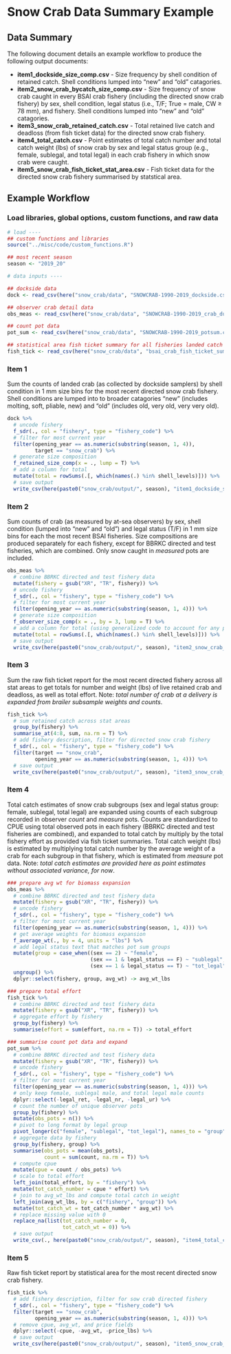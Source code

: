 Snow Crab Data Summary Example
================

## Data Summary

The following document details an example workflow to produce the
following output documents:

  - **item1\_dockside\_size\_comp.csv** - Size frequency by shell
    condition of retained catch. Shell conditions lumped into “new” and
    “old” catagories.
  - **item2\_snow\_crab\_bycatch\_size\_comp.csv** - Size frequency of
    snow crab caught in every BSAI crab fishery (including the directed
    snow crab fishery) by sex, shell condition, legal status (i.e., T/F;
    True = male, CW ≥ 78 mm), and fishery. Shell conditions lumped into
    “new” and “old” catagories.
  - **item3\_snow\_crab\_retained\_catch.csv** - Total retained live
    catch and deadloss (from fish ticket data) for the directed snow
    crab fishery.
  - **item4\_total\_catch.csv** - Point estimates of total catch number
    and total catch weight (lbs) of snow crab by sex and legal status
    group (e.g., female, sublegal, and total legal) in each crab fishery
    in which snow crab were caught.
  - **item5\_snow\_crab\_fish\_ticket\_stat\_area.csv** - Fish ticket
    data for the directed snow crab fishery summarised by statstical
    area.

## Example Workflow

### Load libraries, global options, custom functions, and raw data

``` r
# load ----
## custom functions and libraries
source("../misc/code/custom_functions.R")

## most recent season
season <- "2019_20"

# data inputs ----

## dockside data
dock <- read_csv(here("snow_crab/data", "SNOWCRAB-1990-2019_dockside.csv"))

## observer crab detail data
obs_meas <- read_csv(here("snow_crab/data", "SNOWCRAB-1990-2019_crab_dump.csv"))

## count pot data
pot_sum <- read_csv(here("snow_crab/data", "SNOWCRAB-1990-2019_potsum.csv"))

## statistical area fish ticket summary for all fisheries landed catch
fish_tick <- read_csv(here("snow_crab/data", "bsai_crab_fish_ticket_summary_stat_area.csv"))
```

### Item 1

Sum the counts of landed crab (as collected by dockside samplers) by
shell condition in 1 mm size bins for the most recent directed snow crab
fishery. Shell conditions are lumped into to broader catagories “new”
(includes molting, soft, pliable, new) and “old” (includes old, very
old, very very old).

``` r
dock %>%
  # uncode fishery
  f_sdr(., col = "fishery", type = "fishery_code") %>%
  # filter for most current year
  filter(opening_year == as.numeric(substring(season, 1, 4)),
         target == "snow_crab") %>%
  # generate size composition
  f_retained_size_comp(x = ., lump = T) %>%
  # add a column for total
  mutate(total = rowSums(.[, which(names(.) %in% shell_levels)])) %>%
  # save output
  write_csv(here(paste0("snow_crab/output/", season), "item1_dockside_size_comp.csv"))
```

### Item 2

Sum counts of crab (as measured by at-sea observers) by sex, shell
condition (lumped into “new” and “old”) and legal status (T/F) in 1 mm
size bins for each the most recent BSAI fisheries. Size compositions are
produced separately for each fishery, except for BBRKC directed and test
fisheries, which are combined. Only snow caught in *measured* pots are
included.

``` r
obs_meas %>%
  # combine BBRKC directed and test fishery data
  mutate(fishery = gsub("XR", "TR", fishery)) %>%
  # uncode fishery
  f_sdr(., col = "fishery", type = "fishery_code") %>%
  # filter for most current year
  filter(opening_year == as.numeric(substring(season, 1, 4))) %>%
  # generate size composition
  f_observer_size_comp(x = ., by = 3, lump = T) %>%
  # add a column for total (using generalized code to account for any possible shell condition)
  mutate(total = rowSums(.[, which(names(.) %in% shell_levels)])) %>%
  # save output
  write_csv(here(paste0("snow_crab/output/", season), "item2_snow_crab_observer_size_comp.csv"))
```

### Item 3

Sum the raw fish ticket report for the most recent directed fishery
across all stat areas to get totals for number and weight (lbs) of live
retained crab and deadloss, as well as total effort. Note: *total number
of crab at a delivery is expanded from brailer subsample weights and
counts*.

``` r
fish_tick %>%
  # sum retained catch across stat areas
  group_by(fishery) %>%
  summarise_at(4:8, sum, na.rm = T) %>%
  # add fishery description, filter for directed snow crab fishery
  f_sdr(., col = "fishery", type = "fishery_code") %>%
  filter(target == "snow_crab",
         opening_year == as.numeric(substring(season, 1, 4))) %>%
  # save output
  write_csv(here(paste0("snow_crab/output/", season), "item3_snow_crab_retained_catch.csv"))
```

### Item 4

Total catch estimates of snow crab subgroups (sex and legal status
group: female, sublegal, total legal) are expanded using counts of each
subgroup recorded in observer *count* and *measure* pots. Counts are
standardized to CPUE using total observed pots in each fishery (BBRKC
directed and test fisheries are combined), and expanded to total catch
by multiply by the total fishery effort as provided via fish ticket
summaries. Total catch weight (lbs) is estimated by multiplying total
catch number by the average weight of a crab for each subgroup in that
fishery, which is estimated from *measure* pot data. Note: *total catch
estimates are provided here as point estimates without associated
variance, for now*.

``` r
### prepare avg wt for biomass expansion
obs_meas %>%
  # combine BBRKC directed and test fishery data
  mutate(fishery = gsub("XR", "TR", fishery)) %>%
  # uncode fishery
  f_sdr(., col = "fishery", type = "fishery_code") %>%
  # filter for most current year
  filter(opening_year == as.numeric(substring(season, 1, 4))) %>%
  # get average weights for biomass expansion
  f_average_wt(., by = 4, units = "lbs") %>%
  # add legal status text that matches pot sum groups
  mutate(group = case_when((sex == 2) ~ "female",
                           (sex == 1 & legal_status == F) ~ "sublegal",
                           (sex == 1 & legal_status == T) ~ "tot_legal")) %>%
  ungroup() %>%
  dplyr::select(fishery, group, avg_wt) -> avg_wt_lbs

### prepare total effort
fish_tick %>%
  # combine BBRKC directed and test fishery data
  mutate(fishery = gsub("XR", "TR", fishery)) %>%
  # aggregate effort by fishery
  group_by(fishery) %>%
  summarise(effort = sum(effort, na.rm = T)) -> total_effort

### summarise count pot data and expand
pot_sum %>%
  # combine BBRKC directed and test fishery data
  mutate(fishery = gsub("XR", "TR", fishery)) %>%
  # uncode fishery
  f_sdr(., col = "fishery", type = "fishery_code") %>%
  # filter for most current year
  filter(opening_year == as.numeric(substring(season, 1, 4))) %>%
  # only keep female, sublegal male, and total legal male counts
  dplyr::select(-legal_ret, -legal_nr, -legal_ur) %>%
  # count the number of unique observer pots
  group_by(fishery) %>%
  mutate(obs_pots = n()) %>%
  # pivot to long format by legal group
  pivot_longer(c("female", "sublegal", "tot_legal"), names_to = "group", values_to = "count") %>%
  # aggregate data by fishery
  group_by(fishery, group) %>%
  summarise(obs_pots = mean(obs_pots),
            count = sum(count, na.rm = T)) %>%
  # compute cpue
  mutate(cpue = count / obs_pots) %>%
  # scale to total effort
  left_join(total_effort, by = "fishery") %>%
  mutate(tot_catch_number = cpue * effort) %>%
  # join to avg_wt_lbs and compute total catch in weight
  left_join(avg_wt_lbs, by = c("fishery", "group")) %>%
  mutate(tot_catch_wt = tot_catch_number * avg_wt) %>%
  # replace missing value with 0
  replace_na(list(tot_catch_number = 0,
                  tot_catch_wt = 0)) %>%
  # save output
  write_csv(., here(paste0("snow_crab/output/", season), "item4_total_catch.csv"))
```

### Item 5

Raw fish ticket report by statistical area for the most recent directed
snow crab fishery.

``` r
fish_tick %>%
  # add fishery description, filter for sow crab directed fishery
  f_sdr(., col = "fishery", type = "fishery_code") %>%
  filter(target == "snow_crab",
         opening_year == as.numeric(substring(season, 1, 4))) %>%
  # remove cpue, avg_wt, and price fields
  dplyr::select(-cpue, -avg_wt, -price_lbs) %>%
  # save output
  write_csv(here(paste0("snow_crab/output/", season), "item5_snow_crab_fish_ticket_stat_area.csv"))
```
